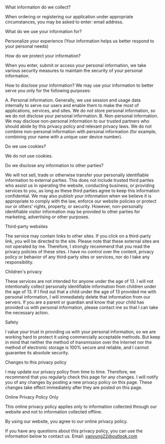                       
What information do we collect?

When ordering or registering our application under appropriate circumstances, you may be asked to enter: email address.

What do we use your information for?

Personalize your experience
(Your information helps us better respond to your personal needs)

How do we protect your information?

When you enter, submit or access your personal information, we take various security measures to maintain the security of your personal information.

How to disclose your information?
We may use your information to better serve you only for the following purposes:

A. Personal information. Generally, we use session and usage data internally to serve our users and enable them to make the most of applications, services, and sites. We do not store personal information, so we do not disclose your personal information.
B. Non-personal information. We may disclose non-personal information to our trusted partners who should abide by this privacy policy and relevant privacy laws. We do not combine non-personal information with personal information (for example, combining your name with a unique user device number).

Do we use cookies?

We do not use cookies.

Do we disclose any information to other parties?

We will not sell, trade or otherwise transfer your personally identifiable information to external parties. This does not include trusted third parties who assist us in operating the website, conducting business, or providing services to you, as long as these third parties agree to keep this information confidential. We may also publish your information when we believe it is appropriate to comply with the law, enforce our website policies or protect our or others' rights, property, or security. However, non-personally identifiable visitor information may be provided to other parties for marketing, advertising or other purposes.

Third-party websites

The service may contain links to other sites. If you click on a third-party link, you will be directed to the site. Please note that these external sites are not operated by me. Therefore, I strongly recommend that you read the privacy policies of these sites. I have no control over the content, privacy policy or behavior of any third-party sites or services, nor do I take any responsibility.

Children's privacy

These services are not intended for anyone under the age of 13. I will not intentionally collect personally identifiable information from children under the age of 13. If I find out that a child under the age of 13 provided me with personal information, I will immediately delete that information from our servers. If you are a parent or guardian and know that your child has provided us with personal information, please contact me so that I can take the necessary action.

Safety

I value your trust in providing us with your personal information, so we are working hard to protect it using commercially acceptable methods. But keep in mind that neither the method of transmission over the Internet nor the method of electronic storage is 100% secure and reliable, and I cannot guarantee its absolute security.

Changes to this privacy policy

I may update our privacy policy from time to time. Therefore, we recommend that you regularly check this page for any changes. I will notify you of any changes by posting a new privacy policy on this page. These changes take effect immediately after they are posted on this page.

Online Privacy Policy Only

This online privacy policy applies only to information collected through our website and not to information collected offline.

By using our website, you agree to our online privacy policy.

If you have any questions about this privacy policy, you can use the information below to contact us.
Email: vanvung22@outlook.com
